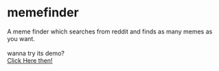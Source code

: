 # memefinder
A meme finder which searches from reddit and finds as many memes as you want.
<br><br>
wanna try its demo? 
<br>
[Click Here then!](https://aliemili.github.io/memefinder)
